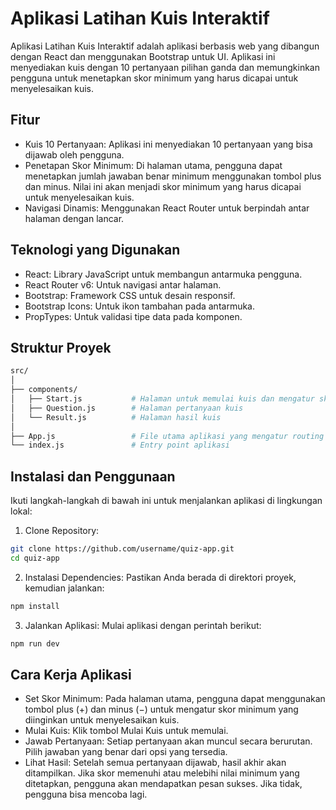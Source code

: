 # Aplikasi Latihan Kuis Interaktif
Aplikasi Latihan Kuis Interaktif adalah aplikasi berbasis web yang dibangun dengan React dan menggunakan Bootstrap untuk UI. Aplikasi ini menyediakan kuis dengan 10 pertanyaan pilihan ganda dan memungkinkan pengguna untuk menetapkan skor minimum yang harus dicapai untuk menyelesaikan kuis.

## Fitur
- Kuis 10 Pertanyaan: Aplikasi ini menyediakan 10 pertanyaan yang bisa dijawab oleh pengguna.
- Penetapan Skor Minimum: Di halaman utama, pengguna dapat menetapkan jumlah jawaban benar minimum menggunakan tombol plus dan minus. Nilai ini akan menjadi skor minimum yang harus dicapai untuk menyelesaikan kuis.
- Navigasi Dinamis: Menggunakan React Router untuk berpindah antar halaman dengan lancar.

## Teknologi yang Digunakan
- React: Library JavaScript untuk membangun antarmuka pengguna.
- React Router v6: Untuk navigasi antar halaman.
- Bootstrap: Framework CSS untuk desain responsif.
- Bootstrap Icons: Untuk ikon tambahan pada antarmuka.
- PropTypes: Untuk validasi tipe data pada komponen.

## Struktur Proyek

```bash
src/
│
├── components/
│   ├── Start.js           # Halaman untuk memulai kuis dan mengatur skor minimum
│   ├── Question.js        # Halaman pertanyaan kuis
│   └── Result.js          # Halaman hasil kuis
│
├── App.js                 # File utama aplikasi yang mengatur routing dan alur kuis
└── index.js               # Entry point aplikasi
```

## Instalasi dan Penggunaan
Ikuti langkah-langkah di bawah ini untuk menjalankan aplikasi di lingkungan lokal:
1. Clone Repository:
```bash
git clone https://github.com/username/quiz-app.git
cd quiz-app
```
2. Instalasi Dependencies: Pastikan Anda berada di direktori proyek, kemudian jalankan:
```bash
npm install
```
3. Jalankan Aplikasi: Mulai aplikasi dengan perintah berikut:
```bash
npm run dev
```
## Cara Kerja Aplikasi
- Set Skor Minimum: Pada halaman utama, pengguna dapat menggunakan tombol plus (+) dan minus (−) untuk mengatur skor minimum yang diinginkan untuk menyelesaikan kuis.
- Mulai Kuis: Klik tombol Mulai Kuis untuk memulai.
- Jawab Pertanyaan: Setiap pertanyaan akan muncul secara berurutan. Pilih jawaban yang benar dari opsi yang tersedia.
- Lihat Hasil: Setelah semua pertanyaan dijawab, hasil akhir akan ditampilkan. Jika skor memenuhi atau melebihi nilai minimum yang ditetapkan, pengguna akan mendapatkan pesan sukses. Jika tidak, pengguna bisa mencoba lagi.
